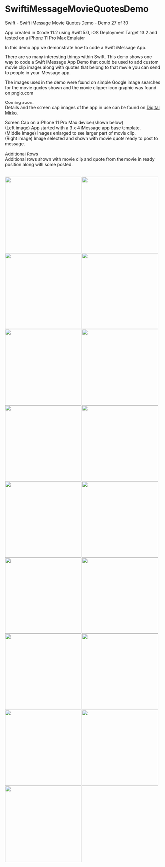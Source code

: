 # SwiftiMessageMovieQuotesDemo
Swift - Swift iMessage Movie Quotes Demo - Demo 27 of 30

App created in Xcode 11.2 using Swift 5.0, iOS Deployment Target 13.2 and tested on a iPhone 11 Pro Max Emulator

In this demo app we demonstrate how to code a Swift iMessage App.

There are so many interesting things within Swift. This demo shows one way to code a Swift iMessage App Demo that could
be used to add custom movie clip images along with quotes that belong to that movie you can send to people in your 
iMessage app.

The images used in the demo were found on simple Google image searches for the movie quotes shown and 
the movie clipper icon graphic was found on pngio.com<br>

Coming soon:<br>
Details and the screen cap images of the app in use can be found on <a href="http://digitalmirko.com/iOSApps.html">Digital Mirko</a>.

Screen Cap on a iPhone 11 Pro Max device:(shown below)</br>
(Left image) App started with a 3 x 4 iMessage app base template.<br>
(Middle Image) Images enlarged to see larger part of movie clip.<br>
(Right image) Image selected and shown with movie quote ready to post to message.<br><br>
Additional Rows<br>
Additional rows shown with movie clip and quote from the movie in ready position along with some posted.<br><br>


<p>
  <img align="left" src="https://github.com/digitalMirko/SwiftiMessageMovieQuotesDemo/blob/master/githubSwiftiMessMovieQuotesDemo01.jpg?raw=true" width="246"/>
  <img align="left" src="https://github.com/digitalMirko/SwiftiMessageMovieQuotesDemo/blob/master/githubSwiftiMessMovieQuotesDemo02.jpg?raw=true" width="246"/>
  <img align="left" src="https://github.com/digitalMirko/SwiftiMessageMovieQuotesDemo/blob/master/githubSwiftiMessMovieQuotesDemo04.jpg?raw=true" width="246"/>
  <img align="left" src="https://github.com/digitalMirko/SwiftiMessageMovieQuotesDemo/blob/master/githubSwiftiMessMovieQuotesDemo05.jpg?raw=true" width="246"/>
  <img align="left" src="https://github.com/digitalMirko/SwiftiMessageMovieQuotesDemo/blob/master/githubSwiftiMessMovieQuotesDemo06.jpg?raw=true" width="246"/>
  <img align="left" src="https://github.com/digitalMirko/SwiftiMessageMovieQuotesDemo/blob/master/githubSwiftiMessMovieQuotesDemo07.jpg?raw=true" width="246"/>
  <img align="left" src="https://github.com/digitalMirko/SwiftiMessageMovieQuotesDemo/blob/master/githubSwiftiMessMovieQuotesDemo08.jpg?raw=true" width="246"/>
  <img align="left" src="https://github.com/digitalMirko/SwiftiMessageMovieQuotesDemo/blob/master/githubSwiftiMessMovieQuotesDemo09.jpg?raw=true" width="246"/>
  <img align="left" src="https://github.com/digitalMirko/SwiftiMessageMovieQuotesDemo/blob/master/githubSwiftiMessMovieQuotesDemo10.jpg?raw=true" width="246"/>
  <img align="left" src="https://github.com/digitalMirko/SwiftiMessageMovieQuotesDemo/blob/master/githubSwiftiMessMovieQuotesDemo11.jpg?raw=true" width="246"/>
  <img align="left" src="https://github.com/digitalMirko/SwiftiMessageMovieQuotesDemo/blob/master/githubSwiftiMessMovieQuotesDemo12.jpg?raw=true" width="246"/>
  <img align="left" src="https://github.com/digitalMirko/SwiftiMessageMovieQuotesDemo/blob/master/githubSwiftiMessMovieQuotesDemo13.jpg?raw=true" width="246"/>
  <img align="left" src="https://github.com/digitalMirko/SwiftiMessageMovieQuotesDemo/blob/master/githubSwiftiMessMovieQuotesDemo14.jpg?raw=true" width="246"/>
  <img align="left" src="https://github.com/digitalMirko/SwiftiMessageMovieQuotesDemo/blob/master/githubSwiftiMessMovieQuotesDemo15.jpg?raw=true" width="246"/>
  <img align="left" src="https://github.com/digitalMirko/SwiftiMessageMovieQuotesDemo/blob/master/githubSwiftiMessMovieQuotesDemo16.jpg?raw=true" width="246"/>
  <img align="left" src="https://github.com/digitalMirko/SwiftiMessageMovieQuotesDemo/blob/master/githubSwiftiMessMovieQuotesDemo17.jpg?raw=true" width="246"/>
  <img align="left" src="https://github.com/digitalMirko/SwiftiMessageMovieQuotesDemo/blob/master/githubSwiftiMessMovieQuotesDemo18.jpg?raw=true" width="246"/>
 
  
</p>
